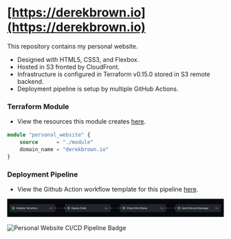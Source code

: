 # [https://derekbrown.io](https://derekbrown.io)

This repository contains my personal website. 

- Designed with HTML5, CSS3, and Flexbox.
- Hosted in S3 fronted by CloudFront.
- Infrastructure is configured in Terraform v0.15.0 stored in S3 remote backend.
- Deployment pipeline is setup by multiple GitHub Actions.

### Terraform Module

- View the resources this module creates [here](https://github.com/derekmbrown/derekbrown-io/tree/main/infra/module).

```terraform
module "personal_website" {
    source      = "./module"
    domain_name = "derekbrown.io"
}
```

### Deployment Pipeline

- View the Github Action workflow template for this pipeline [here](https://github.com/derekmbrown/derekbrown-io/blob/main/.github/workflows/pipeline.yaml).

![Pipeline Image](img/pipeline.png)

![Personal Website CI/CD Pipeline Badge](https://github.com/derekmbrown/derekbrown-io/workflows/Personal%20Website%20CI/CD%20Pipeline/badge.svg)
